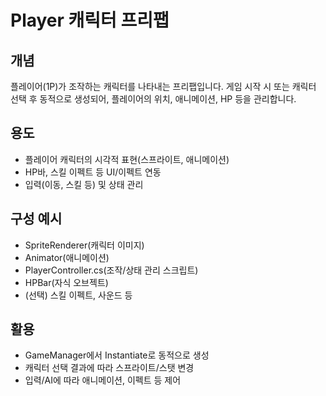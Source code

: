 # Player 캐릭터 프리팹

## 개념
플레이어(1P)가 조작하는 캐릭터를 나타내는 프리팹입니다. 게임 시작 시 또는 캐릭터 선택 후 동적으로 생성되어, 플레이어의 위치, 애니메이션, HP 등을 관리합니다.

## 용도
- 플레이어 캐릭터의 시각적 표현(스프라이트, 애니메이션)
- HP바, 스킬 이펙트 등 UI/이펙트 연동
- 입력(이동, 스킬 등) 및 상태 관리

## 구성 예시
- SpriteRenderer(캐릭터 이미지)
- Animator(애니메이션)
- PlayerController.cs(조작/상태 관리 스크립트)
- HPBar(자식 오브젝트)
- (선택) 스킬 이펙트, 사운드 등

## 활용
- GameManager에서 Instantiate로 동적으로 생성
- 캐릭터 선택 결과에 따라 스프라이트/스탯 변경
- 입력/AI에 따라 애니메이션, 이펙트 등 제어 